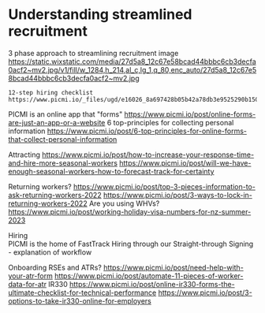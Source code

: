 # Understanding streamlined recruitment

3 phase approach to streamlining recruitment
    image https://static.wixstatic.com/media/27d5a8_12c67e58bcad44bbbc6cb3decfa0acf2~mv2.jpg/v1/fill/w_1284,h_214,al_c,lg_1,q_80,enc_auto/27d5a8_12c67e58bcad44bbbc6cb3decfa0acf2~mv2.jpg

    12-step hiring checklist https://www.picmi.io/_files/ugd/e16026_8a697428b05b42a78db3e9525290b150.pdf

PICMI is an online app that "forms"
    https://www.picmi.io/post/online-forms-are-just-an-app-or-a-website
    6 top-principles for collecting personal information https://www.picmi.io/post/6-top-principles-for-online-forms-that-collect-personal-information

Attracting
    https://www.picmi.io/post/how-to-increase-your-response-time-and-hire-more-seasonal-workers
    https://www.picmi.io/post/will-we-have-enough-seasonal-workers-how-to-forecast-track-for-certainty

Returning workers?
https://www.picmi.io/post/top-3-pieces-information-to-ask-returning-workers-2022
https://www.picmi.io/post/3-ways-to-lock-in-returning-workers-2022
Are you using WHVs?
https://www.picmi.io/post/working-holiday-visa-numbers-for-nz-summer-2023

Hiring    
PICMI is the home of FastTrack Hiring through our Straight-through Signing
    - explanation of workflow

Onboarding
RSEs and ATRs?
    https://www.picmi.io/post/need-help-with-your-atr-form
    https://www.picmi.io/post/automate-11-pieces-of-worker-data-for-atr
IR330
    https://www.picmi.io/post/online-ir330-forms-the-ultimate-checklist-for-technical-performance
    https://www.picmi.io/post/3-options-to-take-ir330-online-for-employers

